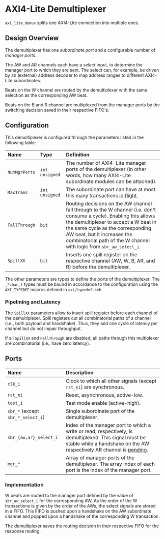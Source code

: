 # AXI4-Lite Demultiplexer

`axi_lite_demux` splits one AXI4-Lite connection into multiple ones.

## Design Overview

The demultiplexer has one *subordinate port* and a configurable number of *manager ports*.

The AW and AR channels each have a *select* input, to determine the manager port to which they are sent. The select can, for example, be driven by an (external) address decoder to map address ranges to different AXI4-Lite subordinates.

Beats on the W channel are routed by the demultiplexer with the same selection as the corresponding AW beat.

Beats on the B and R channel are multiplexed from the manager ports by the switching decision saved in their respective FIFO's.


## Configuration

This demultiplexer is configured through the parameters listed in the following table:

| Name                 | Type               | Definition                                                                                                                                                                                                                                                                                             |
|:---------------------|:-------------------|:-------------------------------------------------------------------------------------------------------------------------------------------------------------------------------------------------------------------------------------------------------------------------------------------------------|
| `NumMgrPorts`        | `int unsigned`     | The number of AXI4-Lite manager ports of the demultiplexer (in other words, how many AXI4-Lite subordinate modules can be attached).                                                                                                                                                                          |
| `MaxTrans`           | `int unsigned`     | The subordinate port can have at most this many transactions [in flight](../doc#in-flight).                                                                                                                                                                                                                  |
| `FallThrough`        | `bit`              | Routing decisions on the AW channel fall through to the W channel (i.e. don't consume a cycle).  Enabling this allows the demultiplexer to accept a W beat in the same cycle as the corresponding AW beat, but it increases the combinatorial path of the W channel with logic from `sbr_aw_select_i`. |
| `SpillXX`            | `bit`              | Inserts one spill register on the respective channel (AW, W, B, AR, and R) before the demultiplexer.                                                                                                                                                                                                   |

The other parameters are types to define the ports of the demultiplexer.  The `_*chan_t` types must be bound in accordance to the configuration using the `AXI_TYPEDEF` macros defined in `axi/typedef.svh`.

### Pipelining and Latency

The `SpillXX` parameters allow to insert spill register before each channel of the demultiplexer.  Spill registers cut all combinatorial paths of a channel (i.e., both payload and handshake).  Thus, they add one cycle of latency per channel but do not impair throughput.

If all `SpillXX` and `FallThrough` are disabled, all paths through this multiplexer are combinatorial (i.e., have zero latency).

## Ports

| Name                              | Description                                                                                                                                                                                      |
|:----------------------------------|:-------------------------------------------------------------------------------------------------------------------------------------------------------------------------------------------------|
| `clk_i`                           | Clock to which all other signals (except `rst_ni`) are synchronous.                                                                                                                              |
| `rst_ni`                          | Reset, asynchronous, active-low.                                                                                                                                                                 |
| `test_i`                          | Test mode enable (active-high).                                                                                                                                                                  |
| `sbr_*` (except `sbr_*_select_i`) | Single subordinate port of the demultiplexer.                                                                                                                                                          |
| `sbr_{aw,ar}_select_i`            | Index of the manager port to which a write or read, respectively, is demultiplexed.  This signal must be stable while a handshake on the AW respectively AR channel is [pending](../doc#pending). |
| `mgr_*`                           | Array of manager ports of the demultiplexer.  The array index of each port is the index of the manager port.                                                                                       |


### Implementation

W beats are routed to the manager port defined by the value of `sbr_aw_select_i` for the corresponding AW.  As the order of the W transactions is given by the order of the AWs, the select signals are stored in a FIFO.  This FIFO is pushed upon a handshake on the AW subordinate channel and popped upon a handshake of the corresponding W transaction.

The demultiplexer saves the routing decision in their respective FIFO for the response routing.
